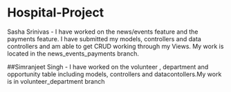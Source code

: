 # Hospital-Project

Sasha Srinivas - I have worked on the news/events feature and the payments feature. I have submitted my models, controllers and data controllers and am able to get CRUD working through my Views. My work is located in the news_events_payments branch. 

##Simranjeet Singh - I have worked on the volunteer , department and opportunity table including models, controllers and datacontollers.My work is in volunteer_department branch
